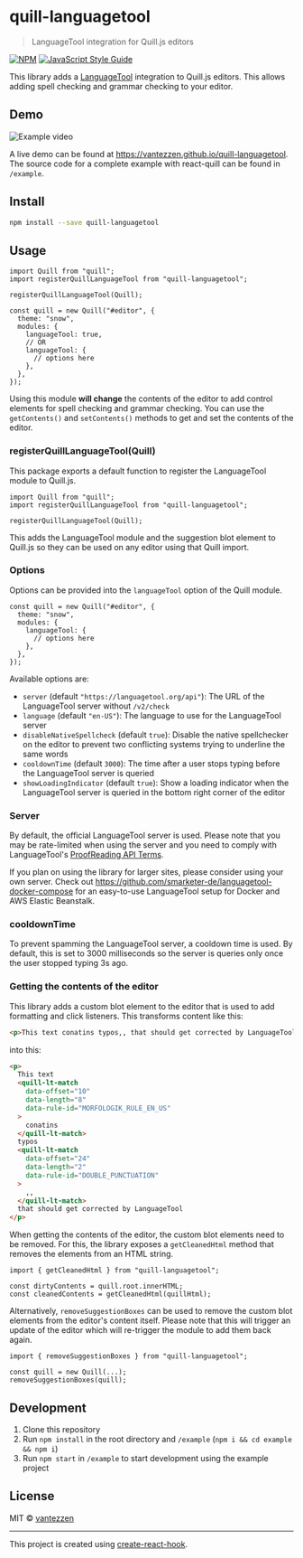 # quill-languagetool

> LanguageTool integration for Quill.js editors

[![NPM](https://img.shields.io/npm/v/quill-languagetool.svg)](https://www.npmjs.com/package/quill-languagetool) [![JavaScript Style Guide](https://img.shields.io/badge/code_style-standard-brightgreen.svg)](https://standardjs.com)

This library adds a [LanguageTool](https://languagetool.org/) integration to Quill.js editors. This allows adding spell checking and grammar checking to your editor.

## Demo

![Example video](https://github.com/vantezzen/quill-languagetool/raw/master/assets/quill-lt-example.gif)

A live demo can be found at <https://vantezzen.github.io/quill-languagetool>. The source code for a complete example with react-quill can be found in `/example`.

## Install

```bash
npm install --save quill-languagetool
```

## Usage

```tsx
import Quill from "quill";
import registerQuillLanguageTool from "quill-languagetool";

registerQuillLanguageTool(Quill);

const quill = new Quill("#editor", {
  theme: "snow",
  modules: {
    languageTool: true,
    // OR
    languageTool: {
      // options here
    },
  },
});
```

Using this module **will change** the contents of the editor to add control elements for spell checking and grammar checking. You can use the `getContents()` and `setContents()` methods to get and set the contents of the editor.

### registerQuillLanguageTool(Quill)

This package exports a default function to register the LanguageTool module to Quill.js.

```tsx
import Quill from "quill";
import registerQuillLanguageTool from "quill-languagetool";

registerQuillLanguageTool(Quill);
```

This adds the LanguageTool module and the suggestion blot element to Quill.js so they can be used on any editor using that Quill import.

### Options

Options can be provided into the `languageTool` option of the Quill module.

```tsx
const quill = new Quill("#editor", {
  theme: "snow",
  modules: {
    languageTool: {
      // options here
    },
  },
});
```

Available options are:

- `server` (default `"https://languagetool.org/api"`): The URL of the LanguageTool server without `/v2/check`
- `language` (default `"en-US"`): The language to use for the LanguageTool server
- `disableNativeSpellcheck` (default `true`): Disable the native spellchecker on the editor to prevent two conflicting systems trying to underline the same words
- `cooldownTime` (default `3000`): The time after a user stops typing before the LanguageTool server is queried
- `showLoadingIndicator` (default `true`): Show a loading indicator when the LanguageTool server is queried in the bottom right corner of the editor

### Server

By default, the official LanguageTool server is used. Please note that you may be rate-limited when using the server and you need to comply with LanguageTool's [ProofReading API Terms](https://dev.languagetool.org/public-http-api).

If you plan on using the library for larger sites, please consider using your own server. Check out <https://github.com/smarketer-de/languagetool-docker-compose> for an easy-to-use LanguageTool setup for Docker and AWS Elastic Beanstalk.

### cooldownTime

To prevent spamming the LanguageTool server, a cooldown time is used. By default, this is set to 3000 milliseconds so the server is queries only once the user stopped typing 3s ago.

### Getting the contents of the editor

This library adds a custom blot element to the editor that is used to add formatting and click listeners.
This transforms content like this:

```html
<p>This text conatins typos,, that should get corrected by LanguageTool</p>
```

into this:

```html
<p>
  This text
  <quill-lt-match
    data-offset="10"
    data-length="8"
    data-rule-id="MORFOLOGIK_RULE_EN_US"
  >
    conatins
  </quill-lt-match>
  typos
  <quill-lt-match
    data-offset="24"
    data-length="2"
    data-rule-id="DOUBLE_PUNCTUATION"
  >
    ,,
  </quill-lt-match>
  that should get corrected by LanguageTool
</p>
```

When getting the contents of the editor, the custom blot elements need to be removed. For this, the library exposes a `getCleanedHtml` method that removes the elements from an HTML string.

```tsx
import { getCleanedHtml } from "quill-languagetool";

const dirtyContents = quill.root.innerHTML;
const cleanedContents = getCleanedHtml(quillHtml);
```

Alternatively, `removeSuggestionBoxes` can be used to remove the custom blot elements from the editor's content itself. Please note that this will trigger an update of the editor which will re-trigger the module to add them back again.

```tsx
import { removeSuggestionBoxes } from "quill-languagetool";

const quill = new Quill(...);
removeSuggestionBoxes(quill);
```

## Development

1. Clone this repository
2. Run `npm install` in the root directory and `/example` (`npm i && cd example && npm i`)
3. Run `npm start` in `/example` to start development using the example project

## License

MIT © [vantezzen](https://github.com/vantezzen)

---

This project is created using [create-react-hook](https://github.com/hermanya/create-react-hook).
